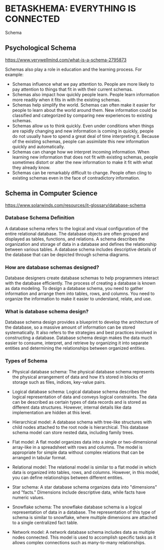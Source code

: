 # BETASKHEMA: EVERYTHING IS CONNECTED

Schema

## Psychological Schema

<https://www.verywellmind.com/what-is-a-schema-2795873>

Schemas also play a role in education and the learning process. For example:

- Schemas influence what we pay attention to. People are more likely to pay attention to things that fit in with their current schemas.
- Schemas also impact how quickly people learn. People learn information more readily when it fits in with the existing schemas.
- Schemas help simplify the world. Schemas can often make it easier for people to learn about the world around them. New information could be classified and categorized by comparing new experiences to existing schemas.
- Schemas allow us to think quickly. Even under conditions when things are rapidly changing and new information is coming in quickly, people do not usually have to spend a great deal of time interpreting it. Because of the existing schemas, people can assimilate this new information quickly and automatically.
- Schemas can change how we interpret incoming information. When learning new information that does not fit with existing schemas, people sometimes distort or alter the new information to make it fit with what they already know.
- Schemas can be remarkably difficult to change. People often cling to existing schemas even in the face of contradictory information.

## Schema in Computer Science

<https://www.solarwinds.com/resources/it-glossary/database-schema>

### Database Schema Definition

A database schema refers to the logical and visual configuration of the entire relational database. The database objects are often grouped and displayed as tables, functions, and relations. A schema describes the organization and storage of data in a database and defines the relationship between various tables. A database schema includes descriptive details of the database that can be depicted through schema diagrams.

### How are database schemas designed?

Database designers create database schemas to help programmers interact with the database efficiently. The process of creating a database is known as data modeling. To design a database schema, you need to gather information and arrange them into tables, rows, and columns. You need to organize the information to make it easier to understand, relate, and use.

### What is database schema design?

Database schema design provides a blueprint to develop the architecture of the database, so a massive amount of information can be stored systematically. It also refers to the strategies and best practices involved in constructing a database. Database schema design makes the data much easier to consume, interpret, and retrieve by organizing it into separate entities and determining the relationships between organized entities.

### Types of Schema

- Physical database schema: The physical database schema represents the physical arrangement of data and how it’s stored in blocks of storage such as files, indices, key-value pairs.
- Logical database schema: Logical database schema describes the logical representation of data and conveys logical constraints. The data can be described as certain types of data records and is stored as different data structures. However, internal details like data implementation are hidden at this level.

- Hierarchical model: A database schema with tree-like structures with child nodes attached to the root node is hierarchical. This database schema model can store nested data, including family trees.
- Flat model: A flat model organizes data into a single or two-dimensional array-like in a spreadsheet with rows and columns. The model is appropriate for simple data without complex relations that can be arranged in tabular format.
- Relational model: The relational model is similar to a flat model in which data is organized into tables, rows, and columns. However, in this model, you can define relationships between different entities.
- Star schema: A star database schema organizes data into "dimensions" and "facts." Dimensions include descriptive data, while facts have numeric values.
- Snowflake schema: The snowflake database schema is a logical representation of data in a database. The representation of this type of schema is similar to snowflake, where multiple dimensions are attached to a single centralized fact table.
- Network model: A network database schema includes data as multiple nodes connected. This model is used to accomplish specific tasks as it allows complex connections such as many-to-many relationships.